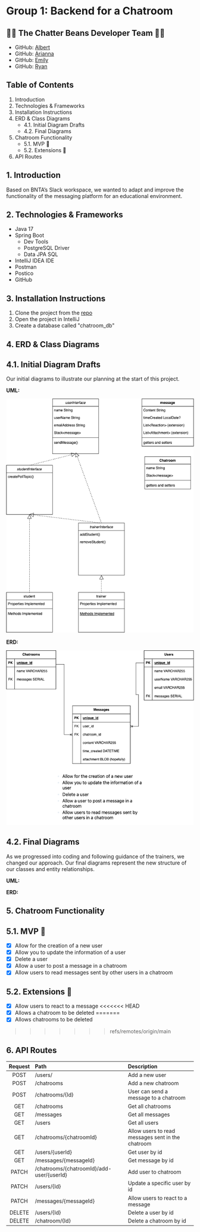 # **Group 1: Backend for a Chatroom**

## 👥🎸 The Chatter Beans Developer Team 🎸👥
- GitHub: [Albert](https://github.com/Al-B-code)
- GitHub: [Arianna](https://github.com/Ariannacoseschi)
- GitHub: [Emily](https://github.com/remily23)
- GitHub: [Ryan](https://github.com/RyanNekadio)

## Table of Contents

1. Introduction
2. Technologies & Frameworks
3. Installation Instructions
4. ERD & Class Diagrams
   - 4.1. Initial Diagram Drafts
   - 4.2. Final Diagrams
5. Chatroom Functionality
   - 5.1. MVP 🫡
   - 5.2. Extensions 💪
6. API Routes

## 1. Introduction 
Based on BNTA’s Slack workspace, we wanted to adapt and improve the functionality of the messaging platform for an educational environment.

## 2. Technologies & Frameworks
- Java 17
- Spring Boot
  - Dev Tools
  - PostgreSQL Driver
  - Data JPA SQL
- IntelliJ IDEA IDE
- Postman
- Postico
- GitHub

## 3. Installation Instructions
1. Clone the project from the [repo](https://github.com/Al-B-code/backend_chatroom)
2. Open the project in IntelliJ
3. Create a database called "chatroom_db"

## 4. ERD & Class Diagrams

## 4.1. Initial Diagram Drafts

Our initial diagrams to illustrate our planning at the start of this project.

**UML:** 

[![Alt text](<UML Diagram.drawio.png>)](https://viewer.diagrams.net/?tags=%7B%7D&highlight=0000ff&edit=_blank&layers=1&nav=1&title=Class_Diagram_Chatroom%20(1).drawio#R7Vxrc6I6GP41zuz50B1uUvux2m23e9odt%2B6tH1NIJaeBcCBW3V%2B%2FbyAoEKroitotM50peUmCyfPkvSXQMQf%2B7CpCoXfLXEw7hubOOuZFxzB0zbTgn5DMU4mlnaWCcURcWWkpGJFfOGsppRPi4rhQkTNGOQmLQocFAXZ4QYaiiE2L1R4ZLT41RGOsCEYOoqr0B3G5l0p7xulS%2FhGTsZc9Wbfl%2BHyUVZYjiT3ksmlOZH7omIOIMZ5e%2BbMBpmLysnn5cT3%2FQW%2Be7KtPX%2BL%2F0bf%2Bv18%2Ffz9JO7vcpMliCBEO%2BNZd%2F3p6vPz43frvZzi8%2FDLVrs4fPp3IJtozohM5X5MYR9cBx9EjcrAcOJ9nsxlPiU9RAKX%2BIwv4SN6BuegjSsYBXDtYtAbBM444ASDO5Q3OQpA6HqHuDZqziRhKzJHzlJX6HovIL%2BgWUbilgwBuR1xyyrALNUaiJYg1kEY4hjrDbH70hegGxVzWcRilKIzJQ%2FKDRRUfRWMS9BnnzM86YpPAxa4sLQBPCjxiTwsKifY1UZHoidnAsxwnJUpXmPmYR3OoIu8atkRFrjhTFqdL%2BupZFS9P3TMpRHLJjBddL552B0sMBWOYg%2BXjzOLjdKvm8wCQwuMQBdwDxHFfzGKcJyNc5Ea6FCUU3YCuukLXAPliLCMekWCs0BVmnOeoSfEjf5GYcYgc6OMmqXNhLSV3cshCxKDtI01I4RHXxUFCGo44SnklmBIyEvBkTrp9%2BIOZG2jvu50u%2FKABlPVlGf5E9YgPWAD8QiQhEgbSTrEgbgXFVq7i9RSbF6HbFOI8owrYbgqkUal3Pv%2FVYK5QLh73qbxsCvKusT%2FIb5%2FNTxe9y293P108nl%2Fd3z8T98RSFy%2F2EaHnrgvKOm5xbwb3096Bl7qpwJ6absOmYnZ8wF64cIY9Xmq8Fv0doa9r1oHhtxT4FYgpSRxKOR16pbO1Bn8fkBTdZYB%2FFXy4ONEVUpgqKcwKAlD0gOmQxYQTJvqP0rolYhzKfOt1XcJeQ6B2FVBjHLi36VJ%2B989ft4ibA7KmdrZWuPZ%2FhKStIsknrhhmzdBPa0O%2F3YV%2BulaMxU61urGfuWKpvxz7bf28A8R%2BpwpThxELBdGwcB6v%2FZBiXxDQfavqx65Nt2MJA89a52DnoNYN9HbgG1TGeapvcIu5x9x2kW6Hp72lSt4ZoGqOOBk%2BGPrWRdi%2Fi2B29%2BwilNLDZu8oXIRKpqoZpjfsIqxcy0fpIlT%2BYjV99JZdhN2AemgXQc0JvQ0XIW8UrabAPbi%2FoAZq0l9ot5WPyXGw6hJF761IPr26feVqx8FQOItcd5Rmwt5EPnPlSn5F3kJPATLCPsxui2VTTkJzWNZw%2FXDgnotDYlB6oExo7r6LYi%2FRtUKZwv1LQrNdNihJra8bRYexqKHxjPCf4hogSEv3uTsXs3xhvugbxiwbaXYmEO309%2FqZkQmWjZNSofUQRwSmTli5FzYFV1mCmE0iB69nANi%2BMV6VoZAJHOwWDtapPKkiRoQp4uQ533Cl3RiKdZCzUadFm7E4e5d1kQ5StlryS%2Bmoa67pKJ0FpaNdGRSzxrbncXK3wNw1rN0xQY26DNUOx1CjxCttS4IaZyXvqHx4r2mCqmnafRF0S7JtQ%2BztCboqd5vn50oiH4SgJc3XLW8d12WoXjqGau2boerWdKtC16lQrSZDD0hQq7eGV3UJapUJWmZ6wwQ11ESHPDvRJjqO6RBF7YyYfqqtJfMrT3SYaqLDiTA8cgjwfmUhcd5uhGy8wnRHjQMUrY1cHwcfnRen2DZ7SyNpG2s6athIWqrCWZz4rmcb87t3x2QbU9EtmhUqbmoxpx7heBSihLHTCIXFRdeUjeyWEi1VB4p7VSbSthpSZZaa7QN9zpOTqGveDEldiwGjTGTOApZSCHRaSfRqDdjGJFm9FP%2FIvlWxojH7lm1Z5fcSiY8Hicviwo0bBgBeQKFjXrb02DM9qnYI9ksPdbfnhsCUGDbyxSQkLxjdYeQkpzAyqXzPSHsH9MBBDLdedHlb6jREnaq30vZLHfWsmEqdcw6OgOcnNqglz9GQp%2FKltr2yx6r%2FVpua99icAsd5Oq3IbxJ4OCIbhNtb4F7XS23s3Jq6aQKxE0Qk4uAaCoRDEmflVifsVydUvUm3X4uiRroDDwHeEOu1oe4BQ93SfkP976lkp8J2TxXVfNT6jkmrPWppj%2B7G2uPgidyualmyryTk%2FNHltxIKzmhLlr2S5eAH47o1dsZb73PXsNf9kEpj71Wq282t83kcGqHXnPmA4vILg%2BmmzPI7jeaH3w%3D%3D)

**ERD:** 

[![Alt text](<ERD Diagram.drawio.png>)](https://viewer.diagrams.net/?tags=%7B%7D&highlight=0000ff&edit=_blank&layers=1&nav=1&title=ERD_Diagram_Chatroom%20(1).drawio#R7V1bk9q4Ev41VG0eSPmCYeYRGLJJnUnO1kz2nD1PKQ0WoBPbYm0xA%2Fn1223JN2QYmwyXYKdSNVarJeTuT%2F1ZUhs69thf%2Fx6S5eIzd6nXsQx33bHvOpZlGnYP%2FqBkIyU941YK5iFzlVImeGQ%2FaNJSSVfMpVFBUXDuCbYsCqc8COhUFGQkDPlLUW3GveKnLsmcaoLHKfF06X%2BZKxZSemMNMvlHyuaL5JPNvro%2FnyTK6k6iBXH5S05kTzr2OORcyCt%2FPaYeGi%2Bxi2z3YUdtOrCQBqJKg%2F7T5psVfvnwcTacbPpfrG8GGXUt2csz8VbqhscLImBQfqRGLTaJKeAGlngpyBOKRpEgoVAesw0QgA8EYQENQWDGZc8jy4jF6lKyYJ57TzZ8JZKOktJoxtbUfZAOQ13w3T10hkXsfAadP6rBYDXx2DyA6yncPn7iKKQRjOWeREJpLITvqUvdVsp8zzQUdJ0TKdv9TrlPRbgBFVXbV25UOHZU8SUDhXmjZIs8IHpKSBQQ52nPma%2FgQrmrhutszXX7PfaA4BsteMh%2BoJ88Zde8F%2BPyC%2FM9EgCqibslGvF4FsfeYJ435h5HVwc8oJq3UckN%2BfIrCedUKMGSs0DEdnBG8B8sMzbeOx0HxjqGspmV4T%2Bqh2LMg0iEgCrsg4JzXyg6eCT4UnXq0VnSf6jsjtdPXAju7%2FT%2F3tnwOigUCuyKKLCPBYKeBoI%2F%2FrUTBnD%2FghHvAeIkCeaedFocNknmtBLPlto6te%2B24bcnKgdzzrw48i2Y61KYtKOXBRP0cUmmqPQCzPHadN07A153V84%2Fdk33qM4yo9XujXgQoAIiYP6sAjfSfJ6O83AYOBoMVgH7e0W%2FQavzoiEJ01J3FIHPWTC%2Fly37W3BxLgQu692z23lT%2BFTq7gT46bdcUolLjCNySf%2FcXDKoDoLTxA7qsqS%2F4xJJv7Kvrp1IbjQMBMTHof5n%2BDD%2BOHywHOfSCeUSYNI4ArltCeTsBHJ7bgJJ9mxyKPhw7tXIyTjktrK7rp1DTFODgU%2BjiMwpfJzxOHn4NLxvLolUx0njSMTUdyNbFjk1i5hWRRqxjkYjNXY2r4xEzOrueiXu7%2FNOfRbZ7u0UwUDf2mwuadTARU3WOBwnlbo7BVD0zc%2BO1ffQRav4LJKFsbT%2F9wqP2kZkJXhWKgAqET7xdTdiP8C7HXsIGk88dGnYBbFssSSuC5VdiQTUsKgvq3wgBxZ0Y2RhhbFcFyoSdGGd2U8qpxKXKAznT7%2FF3htjt%2FZAXfTsd1IV90u7M%2BIzbyMbdMly6dFutIkEDCLWhjshPiJN3Y%2Bs667YdkW5%2BiOdc3T2n5%2Bq6X%2FhaFHjkQRReYOP1Humgk2JLA5DmKzyMoI23YiGbFbe9RDvDeRy4lrGxOf%2FP%2BAudrTLDBrFTwtFp8gKCQ6sCXjo4zNGWvdM4EbgL8QFIlYhHlXu1ZuS5S6VFzWHsLJnSH43PCpg9nRVoNFbQigQXRWVhjGQIQ7mqljgxmGlgMO4Bh4%2FgmgGXSWdxuEQ5zcgvfiBaUMY49N3Bm2xA3iA4d9pV4UD%2FQNcOuUhEYzDVFiw6fcAFgBSjwUMY3W5bs7ae%2FVy8yWvl03q%2Flz9jeOAxw6Z5rt6Q4dlc%2FYur2gb8b%2FdbcG0QflYyPT7PMQg2d0OBrjlFseA3MW70hEOPWQfhBTOFbFA%2BE9DGtsMLvkMIzP6m6LWCuZdMi6IvHJoxeGCWN6tJkaTvoWR9YD53nJUMP11HbDhK3QARsXV0gX6S93BApx2mkdaX7y5L%2B4oxE%2Fa2vfYWM%2FMKwG%2F5JFQYrXtE8NeiaYqvah1xlGcgY6IEk%2BEuN%2BRegHFEY1v4AkXChwCUphrckwXgRCfxRPh1jIO2b1zwFKpdg5XuipKkhFLtsztXsmyJt0AefssLn2z40%2FpkH0bX52mZd85h6bfHc9xNfYnGr1ZWSdDp3qKzqUk4Nn67kOTMvB6lR127adetp5D1ebg%2FQxgGnf8ZddIwGo0o9Q4%2FqrPKGdPw7P1HKwzx4%2BTHX%2BlM6ClE7sso0ouplz2nCylSpLz0gVXTu3S%2BeciENU4vkkWui3fnJNvzp6119PTtZrCN%2BkMaPmmZ2kowI3BL2329wFgaR6VtC%2BjXgCVVE7dOx6XXFzS1um4pH0bNTWFvidKfcK8lkjqIqV5RNK%2BiXoJRFL1eO14RKLvhf4KrxJVjQDtC6epKfTdzqt4WejtkdA4LnB0aHxOobGPEzpNy46wjWJ2RFl6RPqNWoV0ffNYAdxp3wh%2B8%2FSIdEL8THpEKQ6OxuPJaVoz0yPSSdDyfF%2FfZW7TI34GMHseB%2Bo%2Bqb%2FyOFCluxMgaFDjnKLRjFJjaVifUUrSI07LKAP9oOLsK8N8gDCOGiAG1Z8Nr51RBvqZA55Y%2FWJ8cjFwaR6ftAncF8AnJekPJ%2BYT%2FbCiSXzSJnCnptCPHpI3oVpOOQwyjeOUvv5w2nLKyTmlLA%2FixNtezf0Ko3QKtIzS158w8RhCvoPbZkLUwkrzqKTsa41aKjk1lVQ9STseldTIiLk2KnEqu%2BvqqUTPhxHMp9%2Fib%2FehsDox7oZfJ18%2FfZ40mE2qw6V5bFLjpcKWTY7GJjdnZ5MaaRnXxibV3XXtbDLQszKIEGS68OXaZHT%2Fb%2FyGpN8WfElnK8%2FbvGswq1SHTeNY5abCkTx15zTZmARLM7F5oF78%2FXeTrEZuX0paMa2in2jgDvGHHKE4eQDwfOWfSbBBgOB90YR2oO9w81e%2B8D8svHeS4t06X3mXcJMOg%2BRnJhMu2jmL1PIe77BqODGNEs%2BlwjC2zDMtjGMPPP5AhsyAZyWvqG22%2Bk26iPgqnFLVKoOD1pG9%2FaOF0hZawzfDUYVt05PhaM3EX7nrHIqglIEIC5tt7JlvhD3pqD0WS75H5XWQmhcG0t5Wrqp5eyBIHafYkb393dM7QAsgIJucmnrM3Dlgxyx%2BTvLAtnNc27PQeUX%2FZqv%2FQUEfLuSIK844KGa%2FKSvVs1%2FmtSf%2FAA%3D%3D)

## 4.2. Final Diagrams

As we progressed into coding and following guidance of the trainers, we changed our approach. Our final diagrams represent the new structure of our classes and entity relationships. 

**UML:**

**ERD:** 


## 5. Chatroom Functionality

## 5.1. MVP 🫡
- [X] Allow for the creation of a new user
- [X] Allow you to update the information of a user
- [X] Delete a user
- [X] Allow a user to post a message in a chatroom
- [x] Allow users to read messages sent by other users in a chatroom

## 5.2. Extensions 💪
- [X] Allow users to react to a message
<<<<<<< HEAD
- [X] Allows a chatroom to be deleted 
=======
- [X] Allows chatrooms to be deleted 
>>>>>>> refs/remotes/origin/main

## 6. API Routes
|       Request  | Path |Description                          |
|:------------------------------:|:-------------|:-------------------------------------|
|           POST            | /users/          | Add a new user                    |
|           POST            | /chatrooms         | Add a new chatroom
|           POST            | /chatrooms/{Id}          | User can send a message to a chatroom             |
|           GET            | /chatrooms         | Get all chatrooms                   |      
|           GET            | /messages         | Get all messages                   |
|           GET            | /users       | Get all users                 |             
|           GET            | /chatrooms/{chatroomId}          | Allow users to read messages sent in the chatroom 
|           GET            | /users/{userId}         | Get user by id                   |   
|           GET            | /messages/{messageId}         | Get message by id     
|           PATCH            | /chatrooms/{chatroomId}/add-user/{userId}          | Add user to chatroom            |  
|           PATCH            | /users/{Id}          | Update a specific user by id              |
|           PATCH            | /messages/{messageId}          | Allow users to react to a message  
|           DELETE            | /users/{Id}         | Delete a user by id                    |
|           DELETE            | /chatroom/{Id}         | Delete a chatroom by id                    |